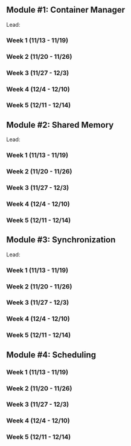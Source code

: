 ## Module #1: Container Manager
Lead:
### Week 1 (11/13 - 11/19)
### Week 2 (11/20 - 11/26)
### Week 3 (11/27 - 12/3)
### Week 4 (12/4 - 12/10)
### Week 5 (12/11 - 12/14)

## Module #2: Shared Memory
Lead:
### Week 1 (11/13 - 11/19)
### Week 2 (11/20 - 11/26)
### Week 3 (11/27 - 12/3)
### Week 4 (12/4 - 12/10)
### Week 5 (12/11 - 12/14)

## Module #3: Synchronization
Lead:
### Week 1 (11/13 - 11/19)
### Week 2 (11/20 - 11/26)
### Week 3 (11/27 - 12/3)
### Week 4 (12/4 - 12/10)
### Week 5 (12/11 - 12/14)

## Module #4: Scheduling
### Week 1 (11/13 - 11/19)
### Week 2 (11/20 - 11/26)
### Week 3 (11/27 - 12/3)
### Week 4 (12/4 - 12/10)
### Week 5 (12/11 - 12/14)
